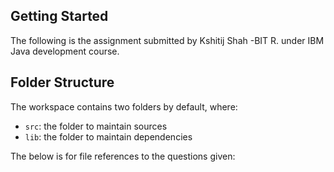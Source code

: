 ## Getting Started

The following is the assignment submitted by Kshitij Shah -BIT R. under IBM Java development course.

## Folder Structure

The workspace contains two folders by default, where:

- `src`: the folder to maintain sources
- `lib`: the folder to maintain dependencies

The below is for file references to the questions given: 



